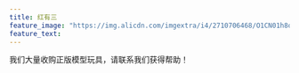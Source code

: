 ```yaml
---
title: 红有三
feature_image: "https://img.alicdn.com/imgextra/i4/2710706468/O1CN01h8oyg41xeOV0hl0F3_!!2710706468.jpg"
feature_text: 
---
```

我们大量收购正版模型玩具，请联系我们获得帮助！
